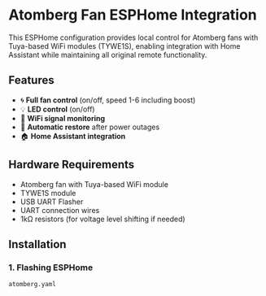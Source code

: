 # Atomberg Fan ESPHome Integration 



This ESPHome configuration provides local control for Atomberg fans with Tuya-based WiFi modules (TYWE1S), enabling integration with Home Assistant while maintaining all original remote functionality.

## Features

- 🌀 **Full fan control** (on/off, speed 1-6 including boost)
- 💡 **LED control** (on/off)
- 📶 **WiFi signal monitoring**
- 🔄 **Automatic restore** after power outages
- 🏠 **Home Assistant integration**


## Hardware Requirements

- Atomberg fan with Tuya-based WiFi module
- TYWE1S module
- USB UART Flasher
- UART connection wires
- 1kΩ resistors (for voltage level shifting if needed)

## Installation

### 1. Flashing ESPHome
```bash
atomberg.yaml
